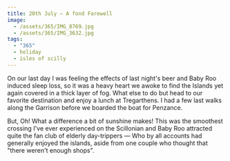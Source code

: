 ```yaml
---
title: 20th July — A fond Farewell
image:
  - /assets/365/IMG_8769.jpg
  - /assets/365/IMG_3632.jpg
tags:
  - "365"
  - holiday
  - isles of scilly
---
```

On our last day I was feeling the effects of last night's beer and Baby Roo induced sleep loss, so it was a heavy heart we awoke to find the Islands yet again covered in a thick layer of fog. What else to do but head to our favorite destination and enjoy a lunch at Tregarthens. I had a few last walks along the Garrison before we boarded the boat for Penzance. 

But, Oh! What a difference a bit of sunshine makes! This was the smoothest crossing I've ever experienced on the Scillonian and Baby Roo attracted quite the fan club of elderly day-trippers — Who by all accounts had generally enjoyed the islands, aside from one couple who thought that "there weren't enough shops". 